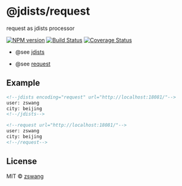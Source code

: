 # @jdists/request

request as jdists processor

[![NPM version][npm-image]][npm-url] [![Build Status][travis-image]][travis-url] [![Coverage Status][coverage-image]][coverage-url]

* @see [jdists](https://github.com/zswang/jdists)

* @see [request](https://github.com/request/request)

## Example

```html
<!--jdists encoding="request" url="http://localhost:18081/"-->
user: zswang
city: beijing
<!--/jdists-->

<!--request url="http://localhost:18081/"-->
user: zswang
city: beijing
<!--/request-->
```

## License

MIT © [zswang](http://weibo.com/zswang)

[npm-url]: https://badge.fury.io/js/%40jdists%2Frequest
[npm-image]: https://badge.fury.io/js/%40jdists%2Frequest.svg
[travis-url]: https://travis-ci.org/jdists/request
[travis-image]: https://travis-ci.org/jdists/request.svg?branch=master
[coverage-url]: https://coveralls.io/github/jdists/request?branch=master
[coverage-image]: https://coveralls.io/repos/jdists/request/badge.svg?branch=master&service=github